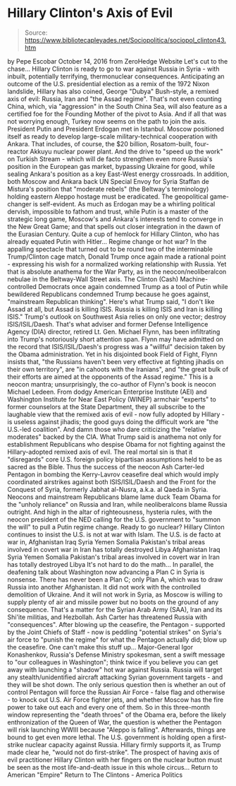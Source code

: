 # Hillary Clinton's Axis of Evil

> Source: https://www.bibliotecapleyades.net/Sociopolitica/sociopol_clinton43.htm

by Pepe Escobar October 14, 2016 from ZeroHedge Website
Let's cut to the chase...
Hillary Clinton is ready to go to war against Russia in Syria - with inbuilt, potentially terrifying, thermonuclear consequences. Anticipating an outcome of the U.S. presidential election as a remix of the 1972 Nixon landslide, Hillary has also coined, George "Dubya" Bush-style, a remixed axis of evil:
Russia, Iran and "the Assad regime".
That's not even counting China, which, via "aggression" in the South China Sea, will also feature as a certified foe for the Founding Mother of the pivot to Asia. And if all that was not worrying enough, Turkey now seems on the path to join the axis. President Putin and President Erdogan met in Istanbul. Moscow positioned itself as ready to develop large-scale military-technical cooperation with Ankara. That includes, of course, the $20 billion, Rosatom-built, four-reactor Akkuyu nuclear power plant.
And the drive to "speed up the work" on Turkish Stream - which will de facto strengthen even more Russia's position in the European gas market, bypassing Ukraine for good, while sealing Ankara's position as a key East-West energy crossroads. In addition, both Moscow and Ankara back UN Special Envoy for Syria Staffan de Mistura's position that "moderate rebels" (the Beltway's terminology) holding eastern Aleppo hostage must be eradicated. The geopolitical game-changer is self-evident.
As much as Erdogan may be a whirling political dervish, impossible to fathom and trust, while Putin is a master of the strategic long game, Moscow's and Ankara's interests tend to converge in the New Great Game; and that spells out closer integration in the dawn of the Eurasian Century. Quite a cup of hemlock for Hillary Clinton, who has already equated Putin with Hitler...
Regime change or hot war? In the appalling spectacle that turned out to be round two of the interminable Trump/Clinton cage match, Donald Trump once again made a rational point - expressing his wish for a normalized working relationship with Russia.
Yet that is absolute anathema for the War Party, as in the neocon/neoliberalcon nebulae in the Beltway-Wall Street axis. The Clinton (Cash) Machine-controlled Democrats once again condemned Trump as a tool of Putin while bewildered Republicans condemned Trump because he goes against,
"mainstream Republican thinking".
Here's what Trump said,
"I don't like Assad at all, but Assad is killing ISIS. Russia is killing ISIS and Iran is killing ISIS."
Trump's outlook on Southwest Asia relies on only one vector; destroy ISIS/ISIL/Daesh.
That's what adviser and former Defense Intelligence Agency (DIA) director, retired Lt. Gen. Michael Flynn, has been infiltrating into Trump's notoriously short attention span. Flynn may have admitted on the record that ISIS/ISIL/Daesh's progress was a "willful" decision taken by the Obama administration.
Yet in his disjointed book Field of Fight, Flynn insists that,
"the Russians haven't been very effective at fighting jihadis on their own territory", are "in cahoots with the Iranians", and "the great bulk of their efforts are aimed at the opponents of the Assad regime."
This is a neocon mantra; unsurprisingly, the co-author of Flynn's book is neocon Michael Ledeen. From dodgy American Enterprise Institute (AEI) and Washington Institute for Near East Policy (WINEP) armchair "experts" to former counselors at the State Department, they all subscribe to the laughable view that the remixed axis of evil - now fully adopted by Hillary - is useless against jihadis; the good guys doing the difficult work are "the U.S.-led coalition".
And damn those who dare criticizing the "relative moderates" backed by the CIA. What Trump said is anathema not only for establishment Republicans who despise Obama for not fighting against the Hillary-adopted remixed axis of evil. The real mortal sin is that it "disregards" core U.S. foreign policy bipartisan assumptions held to be as sacred as the Bible. Thus the success of the neocon Ash Carter-led Pentagon in bombing the Kerry-Lavrov ceasefire deal which would imply coordinated airstrikes against both ISIS/ISIL/Daesh and the Front for the Conquest of Syria, formerly Jabhat al-Nusra, a.k.a. al Qaeda in Syria. Neocons and mainstream Republicans blame lame duck Team Obama for the "unholy reliance" on Russia and Iran, while neoliberalcons blame Russia outright.
And high in the altar of righteousness, hysteria rules, with the neocon president of the NED calling for the U.S. government to "summon the will" to pull a Putin regime change.
Ready to go nuclear? Hillary Clinton continues to insist the U.S. is not at war with Islam.
The U.S. is de facto at war in,
Afghanistan Iraq Syria Yemen Somalia Pakistan's tribal areas involved in covert war in Iran has totally destroyed Libya
Afghanistan
Iraq
Syria
Yemen
Somalia
Pakistan's tribal areas
involved in covert war in Iran
has totally destroyed Libya
It's not hard to do the math... In parallel, the deafening talk about Washington now advancing a Plan C in Syria is nonsense.
There has never been a Plan C; only Plan A, which was to draw Russia into another Afghanistan. It did not work with the controlled demolition of Ukraine. And it will not work in Syria, as Moscow is willing to supply plenty of air and missile power but no boots on the ground of any consequence.
That's a matter for the Syrian Arab Army (SAA), Iran and its Shi'ite militias, and Hezbollah. Ash Carter has threatened Russia with "consequences". After blowing up the ceasefire, the Pentagon - supported by the Joint Chiefs of Staff - now is peddling "potential strikes" on Syria's air force to "punish the regime" for what the Pentagon actually did; blow up the ceasefire.
One can't make this stuff up... Major-General Igor Konashenkov, Russia's Defense Ministry spokesman, sent a swift message to "our colleagues in Washington"; think twice if you believe you can get away with launching a "shadow" hot war against Russia.
Russia will target any stealth/unidentified aircraft attacking Syrian government targets - and they will be shot down. The only serious question then is whether an out of control Pentagon will force the Russian Air Force - false flag and otherwise - to knock out U.S. Air Force fighter jets, and whether Moscow has the fire power to take out each and every one of them. So in this three-month window representing the "death throes" of the Obama era, before the likely enthronization of the Queen of War, the question is whether the Pentagon will risk launching WWIII because "Aleppo is falling". Afterwards, things are bound to get even more lethal. The U.S. government is holding open a first-strike nuclear capacity against Russia.
Hillary firmly supports it, as Trump made clear he,
"would not do first-strike".
The prospect of having axis of evil practitioner Hillary Clinton with her fingers on the nuclear button must be seen as the most life-and-death issue in this whole circus...
Return to American "Empire"
Return to The Clintons - America Politics
